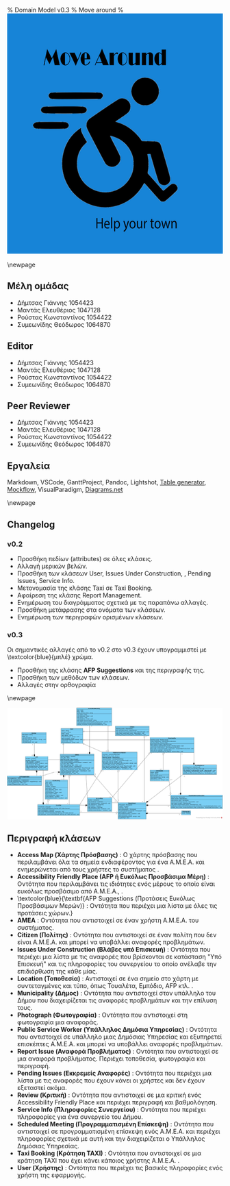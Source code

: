 % Domain Model v0.3
% Move around
% ![](images/Logo.jpg)

\newpage

## Μέλη ομάδας
* Δήμτσας Γιάννης 1054423
* Μαντάς Ελευθέριος 1047128
* Ρούστας Κωνσταντίνος 1054422
* Συμεωνίδης Θεόδωρος 1064870

## Editor
* Δήμτσας Γιάννης 1054423
* Μαντάς Ελευθέριος 1047128
* Ρούστας Κωνσταντίνος 1054422
* Συμεωνίδης Θεόδωρος 1064870

## Peer Reviewer
* Δήμτσας Γιάννης 1054423
* Μαντάς Ελευθέριος 1047128
* Ρούστας Κωνσταντίνος 1054422
* Συμεωνίδης Θεόδωρος 1064870

## Εργαλεία
Markdown, VSCode, GanttProject, Pandoc, Lightshot, [Table generator](https://www.tablesgenerator.com/), [Mockflow](https://www.mockflow.com/), VisualParadigm, [Diagrams.net](https://app.diagrams.net/)

\newpage

## Changelog
### v0.2 
* Προσθήκη πεδίων (attributes) σε όλες κλάσεις.
* Αλλαγή μερικών βελών.
* Προσθήκη των κλάσεων User, Issues Under Construction, , Pending Issues, Service Info.
* Μετονομασία της κλάσης Taxi σε Taxi Booking.
* Αφαίρεση της κλάσης Report Management.
* Ενημέρωση του διαγράμματος σχετικά με τις παραπάνω αλλαγές.
* Προσθήκη μετάφρασης στα ονόματα των κλάσεων.
* Ενημέρωση των περιγραφών ορισμένων κλάσεων.

### v0.3
Οι σημαντικές αλλαγές από το v0.2 στο v0.3 έχουν υπογραμμιστεί με \textcolor{blue}{μπλέ} χρώμα.

* Προσθήκη της κλάσης **AFP Suggestions** και της περιγραφής της.
* Προσθήκη των μεθόδων των κλάσεων.
* Αλλαγές στην ορθογραφία

\newpage

![Domain-Model](images/Domain-Model-v0.3.png)

## Περιγραφή κλάσεων
* **Access Map (Χάρτης Πρόσβασης)** : Ο χάρτης πρόσβασης που περιλαμβάνει όλα τα σημεία ενδιαφέροντος για ένα Α.Μ.Ε.Α. και ενημερώνεται από τους χρήστες το συστήματος . 
* **Accessibility Friendly Place (AFP ή Ευκόλως Προσβάσιμα Μέρη)** : Οντότητα που περιλαμβάνει τις ιδιότητες ενός μέρους το οποίο είναι ευκόλως προσβάσιμο από Α.Μ.Ε.Α., .
* \textcolor{blue}{\textbf{AFP Suggestions (Προτάσεις Ευκόλως Προσβάσιμων Μερών)} : Οντότητα που περιέχει μια λίστα με όλες τις προτάσεις χώρων.}
* **AMEA** : Οντότητα που αντιστοιχεί σε έναν χρήστη Α.Μ.Ε.Α. του συστήματος. 
* **Citizen (Πολίτης)** : Οντότητα που αντιστοιχεί σε έναν πολίτη που δεν είναι Α.Μ.Ε.Α. και μπορεί να υποβάλλει αναφορές προβλημάτων.
* **Issues Under Construction (Βλάβες υπό Επισκευή)** : Οντότητα που περιέχει μια λίστα με τις αναφορές που βρίσκονται σε κατάσταση "Υπό Επισκευή" και τις πληροφορίες του συνεργείου το οποίο ανέλαβε την επιδιόρθωση της κάθε μίας.
* **Location (Τοποθεσία)** : Αντιστοιχεί σε ένα σημείο στο χάρτη με συντεταγμένες και τύπο, όπως Τουαλέτα, Εμπόδιο, AFP κτλ. .
* **Municipality (Δήμος)** : Οντότητα που αντιστοιχεί στον υπάλληλο του Δήμου που διαχειρίζεται τις αναφορές προβλημάτων και την επίλυση τους.
* **Photograph (Φωτογραφία)** : Οντότητα που αντιστοιχεί στη φωτογραφία μια αναφοράς. 
* **Public Service Worker (Υπάλληλος Δημόσια Υπηρεσίας)** : Οντότητα που αντιστοιχεί σε υπάλληλο μιας Δημόσιας Υπηρεσίας και εξυπηρετεί επισκέπτες Α.Μ.Ε.Α. και μπορεί να υποβάλλει αναφορές προβλημάτων. 
* **Report Issue (Αναφορά Προβλήματος)** : Οντότητα που αντιστοιχεί σε μια αναφορά προβλήματος. Περιέχει τοποθεσία, φωτογραφία και περιγραφή.
* **Pending Issues (Εκκρεμείς Αναφορές)** : Οντότητα που περιέχει μια λίστα με τις αναφορές που έχουν κάνει οι χρήστες και δεν έχουν εξεταστεί ακόμα.
* **Review (Κριτική)** : Οντότητα που αντιστοιχεί σε μια κριτική ενός Accessibility Friendly Place και περιέχει περιγραφή και βαθμολόγηση.
* **Service Info (Πληροφορίες Συνεργείου)** : Οντότητα που περιέχει πληροφορίες για ένα συνεργείο του Δήμου.
* **Scheduled Meeting (Προγραμματισμένη Επίσκεψη)** : Οντότητα που αντιστοιχεί σε προγραμματισμένη επίσκεψη ενός Α.Μ.Ε.Α. και περιέχει πληροφορίες σχετικά με αυτή και την διαχειρίζεται ο Υπάλληλος Δημόσιας Υπηρεσίας.
* **Taxi Booking (Κράτηση TAXI)** : Οντότητα που αντιστοιχεί σε μια κράτηση TAXI που έχει κάνει κάποιος χρήστης Α.Μ.Ε.Α. .
* **User (Χρήστης)** : Οντότητα που περιέχει τις βασικές πληροφορίες ενός χρήστη της εφαρμογής.
